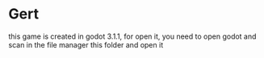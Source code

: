 # Gert
this game is created in godot 3.1.1, for open it, you need to open godot and scan in the file manager this folder and open it
